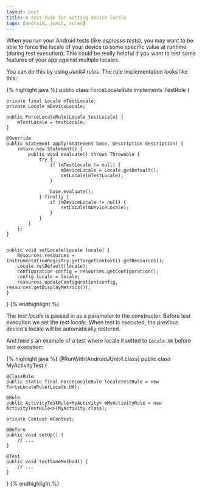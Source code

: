 ```yaml
---
layout: post
title: A test rule for setting device locale
tags: [android, junit, rules]
---
```


When you run your Android tests (like <em>espresso tests</em>), you may want to be able to force the locale of your device to some specific value at runtime (during test execution). This could be really helpful if you want to test some features of your app against multiple locales.

You can do this by using <em>Junit4 rules</em>.
The rule implementation looks like this:

{% highlight java %}
public class ForceLocaleRule implements TestRule {

    private final Locale mTestLocale;
    private Locale mDeviceLocale;

    public ForceLocaleRule(Locale testLocale) {
        mTestLocale = testLocale;
    }

    @Override
    public Statement apply(Statement base, Description description) {
        return new Statement() {
            public void evaluate() throws Throwable {
                try {
                    if (mTestLocale != null) {
                        mDeviceLocale = Locale.getDefault();
                        setLocale(mTestLocale);
                    }

                    base.evaluate();
                } finally {
                    if (mDeviceLocale != null) {
                        setLocale(mDeviceLocale);
                    }
                }
            }
        };
    }


    public void setLocale(Locale locale) {
        Resources resources = InstrumentationRegistry.getTargetContext().getResources();
        Locale.setDefault(locale);
        Configuration config = resources.getConfiguration();
        config.locale = locale;
        resources.updateConfiguration(config, resources.getDisplayMetrics());
    }
}
{% endhighlight %}

The <em>test locale</em> is passed in as a parameter to the constructor. Before test execution we set the <em>test locale</em>. When test is executed, the previous device's locale will be automatically restored. 

And here's an example of a test where locale il setted to <code>Locale.UK</code> before test execution:

{% highlight java %}
@RunWith(AndroidJUnit4.class)
public class MyActivityTest {

    @ClassRule
    public static final ForceLocaleRule localeTestRule = new ForceLocaleRule(Locale.UK);

    @Rule
    public ActivityTestRule<MyActivity> mMyActivityRule = new ActivityTestRule<>(MyActivity.class);

    private Context mContext;

    @Before
    public void setUp() {
    	// ...
    }

    @Test
    public void testSomeMethod() {
    	// ...
    }
}
{% endhighlight %}